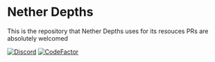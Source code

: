 # Nether Depths
This is the repository that Nether Depths uses for its resouces
PRs are absolutely welcomed

[![Discord](https://discord.com/api/guilds/661736128373719141/widget.png)](https://netherdepths.com/discord)
[![CodeFactor](https://www.codefactor.io/repository/github/saboooor/Nether-Depths/badge/master)](https://www.codefactor.io/repository/github/saboooor/Nether-Depths/overview/master)